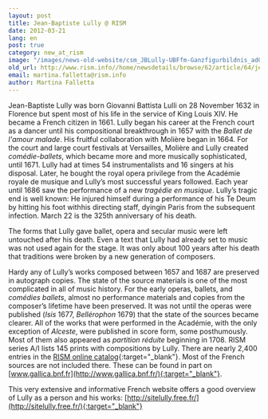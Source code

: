 ```yaml
---
layout: post
title: Jean-Baptiste Lully @ RISM
date: 2012-03-21
lang: en
post: true
category: new_at_rism
image: "/images/news-old-website/csm_JBLully-UBFfm-Ganzfigurbildnis_ad036c1d0e.jpg"
old_url: http://www.rism.info//home/newsdetails/browse/62/article/64/jean-baptiste-lully-rism.html
email: martina.falletta@rism.info
author: Martina Falletta
---
```


Jean-Baptiste Lully was born Giovanni Battista Lulli on 28 November 1632 in Florence but spent most of his life in the service of King Louis XIV. He became a French citizen in 1661. Lully began his career at the French court as a dancer until his compositional breakthrough in 1657 with the _Ballet de l'amour malade_. His fruitful collaboration with Molière began in 1664. For the court and large court festivals at Versailles, Molière and Lully created _comédie-ballets_, which became more and more musically sophisticated, until 1671. Lully had at times 54 instrumentalists and 16 singers at his disposal. Later, he bought the royal opera privilege from the Académie royale de musique and Lully’s most successful years followed. Each year until 1686 saw the performance of a new _tragédie en musique_. Lully’s tragic end is well known: He injured himself during a performance of his Te Deum by hitting his foot withhis directing staff, dyingin Paris from the subsequent infection. March 22 is the 325th anniversary of his death.

The forms that Lully gave ballet, opera and secular music were left untouched after his death. Even a text that Lully had already set to music was not used again for the stage. It was only about 100 years after his death that traditions were broken by a new generation of composers.

Hardy any of Lully’s works composed between 1657 and 1687 are preserved in autograph copies. The state of the source materials is one of the most complicated in all of music history. For the early operas, ballets, and _comédies ballets_, almost no performance materials and copies from the composer’s lifetime have been preserved. It was not until the operas were published (_Isis_ 1677, _Bellérophon_ 1679) that the state of the sources became clearer. All of the works that were performed in the Académie, with the only exception of _Alceste_, were published in score form, some posthumously. Most of them also appeared as _partition réduite_ beginning in 1708. RISM series A/I lists 145 prints with compositions by Lully. There are nearly 2,400 entries in the [RISM online catalog](https://opac.rism.info/search?View=rism&author=Jean+Baptiste+Lully){:target="_blank"}. Most of the French sources are not included there. These can be found in part on [www.gallica.bnf.fr](http://www.gallica.bnf.fr/){:target="_blank"}.

This very extensive and informative French website offers a good overview of Lully as a person and his works: [http://sitelully.free.fr/](http://sitelully.free.fr/){:target="_blank"}